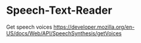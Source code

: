 # Speech-Text-Reader
Get speech voices
https://developer.mozilla.org/en-US/docs/Web/API/SpeechSynthesis/getVoices

